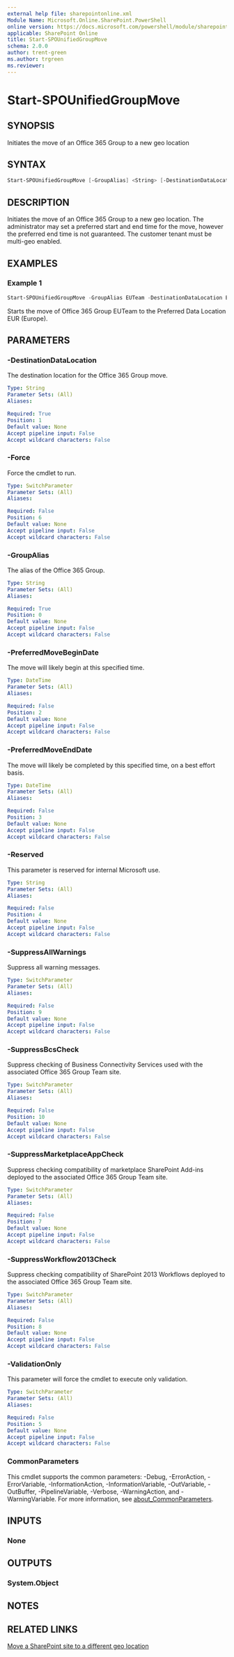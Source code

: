 ```yaml
---
external help file: sharepointonline.xml
Module Name: Microsoft.Online.SharePoint.PowerShell
online version: https://docs.microsoft.com/powershell/module/sharepoint-online/start-spounifiedgroupmove
applicable: SharePoint Online
title: Start-SPOUnifiedGroupMove
schema: 2.0.0
author: trent-green
ms.author: trgreen
ms.reviewer:
---
```


# Start-SPOUnifiedGroupMove

## SYNOPSIS

Initiates the move of an Office 365 Group to a new geo location

## SYNTAX

```powershell
Start-SPOUnifiedGroupMove [-GroupAlias] <String> [-DestinationDataLocation] <String> [[-PreferredMoveBeginDate] <DateTime>] [[-PreferredMoveEndDate] <DateTime>] [[-Reserved] <String>] [-ValidationOnly] [-Force] [-SuppressMarketplaceAppCheck] [-SuppressWorkflow2013Check] [-SuppressAllWarnings] [-SuppressBcsCheck] [<CommonParameters>]
```

## DESCRIPTION

Initiates the move of an Office 365 Group to a new geo location. The administrator may set a preferred start and end time for the move, however the preferred end time is not guaranteed. The customer tenant must be multi-geo enabled.

## EXAMPLES

### Example 1

```powershell
Start-SPOUnifiedGroupMove -GroupAlias EUTeam -DestinationDataLocation EUR
```

Starts the move of Office 365 Group EUTeam to the Preferred Data Location EUR (Europe).

## PARAMETERS

### -DestinationDataLocation

The destination location for the Office 365 Group move.

```yaml
Type: String
Parameter Sets: (All)
Aliases:

Required: True
Position: 1
Default value: None
Accept pipeline input: False
Accept wildcard characters: False
```

### -Force

Force the cmdlet to run.

```yaml
Type: SwitchParameter
Parameter Sets: (All)
Aliases:

Required: False
Position: 6
Default value: None
Accept pipeline input: False
Accept wildcard characters: False
```

### -GroupAlias

The alias of the Office 365 Group.

```yaml
Type: String
Parameter Sets: (All)
Aliases:

Required: True
Position: 0
Default value: None
Accept pipeline input: False
Accept wildcard characters: False
```

### -PreferredMoveBeginDate

The move will likely begin at this specified time.

```yaml
Type: DateTime
Parameter Sets: (All)
Aliases:

Required: False
Position: 2
Default value: None
Accept pipeline input: False
Accept wildcard characters: False
```

### -PreferredMoveEndDate

The move will likely be completed by this specified time, on a best effort basis.

```yaml
Type: DateTime
Parameter Sets: (All)
Aliases:

Required: False
Position: 3
Default value: None
Accept pipeline input: False
Accept wildcard characters: False
```

### -Reserved

This parameter is reserved for internal Microsoft use.

```yaml
Type: String
Parameter Sets: (All)
Aliases:

Required: False
Position: 4
Default value: None
Accept pipeline input: False
Accept wildcard characters: False
```

### -SuppressAllWarnings

Suppress all warning messages.

```yaml
Type: SwitchParameter
Parameter Sets: (All)
Aliases:

Required: False
Position: 9
Default value: None
Accept pipeline input: False
Accept wildcard characters: False
```

### -SuppressBcsCheck

Suppress checking of Business Connectivity Services used with the associated Office 365 Group Team site.

```yaml
Type: SwitchParameter
Parameter Sets: (All)
Aliases:

Required: False
Position: 10
Default value: None
Accept pipeline input: False
Accept wildcard characters: False
```

### -SuppressMarketplaceAppCheck

Suppress checking compatibility of marketplace SharePoint Add-ins deployed to the associated Office 365 Group Team site.

```yaml
Type: SwitchParameter
Parameter Sets: (All)
Aliases:

Required: False
Position: 7
Default value: None
Accept pipeline input: False
Accept wildcard characters: False
```

### -SuppressWorkflow2013Check

Suppress checking compatibility of SharePoint 2013 Workflows deployed to the associated Office 365 Group Team site.

```yaml
Type: SwitchParameter
Parameter Sets: (All)
Aliases:

Required: False
Position: 8
Default value: None
Accept pipeline input: False
Accept wildcard characters: False
```

### -ValidationOnly

This parameter will force the cmdlet to execute only validation.

```yaml
Type: SwitchParameter
Parameter Sets: (All)
Aliases:

Required: False
Position: 5
Default value: None
Accept pipeline input: False
Accept wildcard characters: False
```

### CommonParameters

This cmdlet supports the common parameters: -Debug, -ErrorAction, -ErrorVariable, -InformationAction, -InformationVariable, -OutVariable, -OutBuffer, -PipelineVariable, -Verbose, -WarningAction, and -WarningVariable. For more information, see [about_CommonParameters](http://go.microsoft.com/fwlink/?LinkID=113216).

## INPUTS

### None

## OUTPUTS

### System.Object

## NOTES

## RELATED LINKS

[Move a SharePoint site to a different geo location](https://docs.microsoft.com/office365/enterprise/move-sharepoint-between-geo-locations)
